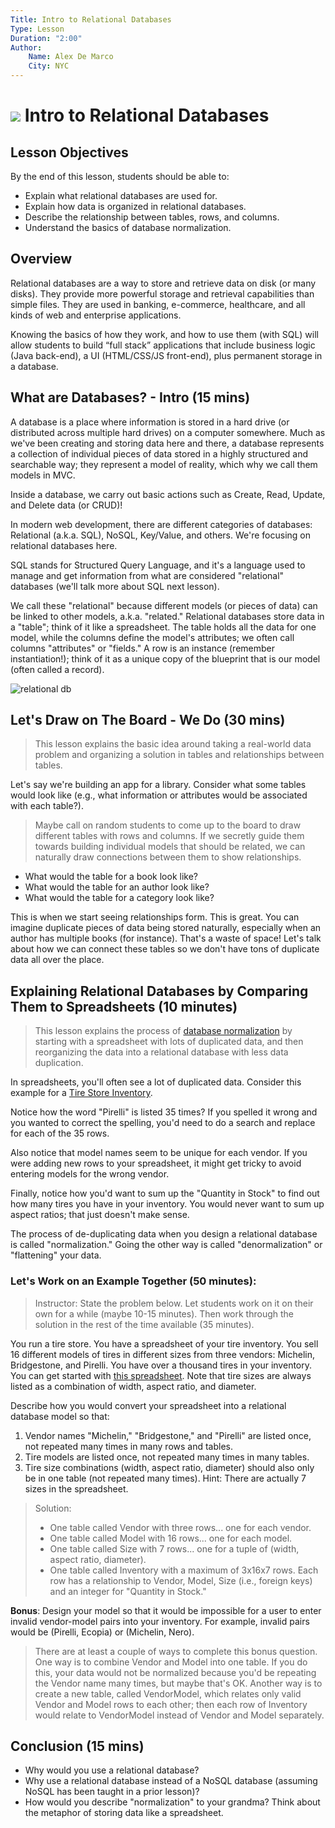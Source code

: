 ```yaml
---
Title: Intro to Relational Databases
Type: Lesson
Duration: "2:00"
Author:
    Name: Alex De Marco
    City: NYC
---
```


# ![](https://ga-dash.s3.amazonaws.com/production/assets/logo-9f88ae6c9c3871690e33280fcf557f33.png) Intro to Relational Databases

## Lesson Objectives

By the end of this lesson, students should be able to: 

- Explain what relational databases are used for.
- Explain how data is organized in relational databases.   
- Describe the relationship between tables, rows, and columns.
- Understand the basics of database normalization.

## Overview

Relational databases are a way to store and retrieve data on disk (or many disks). They provide more powerful storage and retrieval capabilities than simple files. They are used in banking, e-commerce, healthcare, and all kinds of web and enterprise applications. 

Knowing the basics of how they work, and how to use them (with SQL) will allow students to build “full stack” applications that include business logic (Java back-end), a UI (HTML/CSS/JS front-end), plus permanent storage in a database.

## What are Databases? - Intro (15 mins)

A database is a place where information is stored in a hard drive (or distributed across multiple hard drives) on a computer somewhere. Much as we've been creating and storing data here and there, a database represents a collection of individual pieces of data stored in a highly structured and searchable way; they represent a model of reality, which why we call them models in MVC.

Inside a database, we carry out basic actions such as Create, Read, Update, and Delete data (or CRUD)!

In modern web development, there are different categories of databases: Relational (a.k.a. SQL), NoSQL, Key/Value, and others. We're focusing on relational databases here.

SQL stands for Structured Query Language, and it's a language used to manage and get information from what are considered "relational" databases (we'll talk more about SQL next lesson).

We call these "relational" because different models (or pieces of data) can be linked to other models, a.k.a. "related." Relational databases store data in a "table"; think of it like a spreadsheet. The table holds all the data for one model, while the columns define the model's attributes; we often call columns "attributes" or "fields." A row is an instance (remember instantiation!); think of it as a unique copy of the blueprint that is our model (often called a record).

![relational db](https://cloud.githubusercontent.com/assets/25366/8589355/2646c588-25ca-11e5-9f2d-3d3afe8b7817.png)

## Let's Draw on The Board - We Do (30 mins)

> This lesson explains the basic idea around taking a real-world data problem and organizing a solution in tables and relationships between tables.

Let's say we're building an app for a library. Consider what some tables would look like (e.g., what information or attributes would be associated with each table?).

> Maybe call on random students to come up to the board to draw different tables with rows and columns. If we secretly guide them towards building individual models that should be related, we can naturally draw connections between them to show relationships.

- What would the table for a book look like?
- What would the table for an author look like?
- What would the table for a category look like?

This is when we start seeing relationships form. This is great. You can imagine duplicate pieces of data being stored naturally, especially when an author has multiple books (for instance). That's a waste of space! Let's talk about how we can connect these tables so we don't have tons of duplicate data all over the place.

## Explaining Relational Databases by Comparing Them to Spreadsheets (10 minutes) 

> This lesson explains the process of [database normalization](https://en.wikipedia.org/wiki/Database_normalization) by starting with a spreadsheet with lots of duplicated data, and then reorganizing the data into a relational database with less data duplication.

In spreadsheets, you'll often see a lot of duplicated data. Consider this example for a [Tire Store Inventory](Tire-Store.xlsx). 

Notice how the word "Pirelli" is listed 35 times? If you spelled it wrong and you wanted to correct the spelling, you'd need to do a search and replace for each of the 35 rows. 

Also notice that model names seem to be unique for each vendor. If you were adding new rows to your spreadsheet, it might get tricky to avoid entering models for the wrong vendor.

Finally, notice how you'd want to sum up the "Quantity in Stock" to find out how many tires you have in your inventory. You would never want to sum up aspect ratios; that just doesn't make sense.  

The process of de-duplicating data when you design a relational database is called "normalization." Going the other way is called "denormalization" or "flattening" your data.

### Let's Work on an Example Together (50 minutes):

> Instructor: State the problem below. Let students work on it on their own for a while (maybe 10-15 minutes). Then work through the solution in the rest of the time available (35 minutes). 

You run a tire store. You have a spreadsheet of your tire inventory. You sell 16 different models of tires in different sizes from three vendors: Michelin, Bridgestone, and Pirelli. You have over a thousand tires in your inventory. You can get started with [this spreadsheet](Tire-Store.xlsx). Note that tire sizes are always listed as a combination of width, aspect ratio, and diameter.
 
Describe how you would convert your spreadsheet into a relational database model so that: 
1. Vendor names "Michelin," "Bridgestone," and "Pirelli" are listed once, not repeated many times in many rows and tables.
1. Tire models are listed once, not repeated many times in many tables.
1. Tire size combinations (width, aspect ratio, diameter) should also only be in one table (not repeated many times). Hint: There are actually 7 sizes in the spreadsheet.

> Solution: 
> - One table called Vendor with three rows... one for each vendor.
> - One table called Model with 16 rows... one for each model.
> - One table called Size with 7 rows... one for a tuple of (width, aspect ratio, diameter).
> - One table called Inventory with a maximum of 3x16x7 rows. Each row has a relationship to Vendor, Model, Size (i.e., foreign keys) and an integer for "Quantity in Stock." 

__Bonus__: Design your model so that it would be impossible for a user to enter invalid vendor-model pairs into your inventory. For example, invalid pairs would be (Pirelli, Ecopia) or (Michelin, Nero).  

> There are at least a couple of ways to complete this bonus question. One way is to combine Vendor and Model into one table. If you do this, your data would not be normalized because you'd be repeating the Vendor name many times, but maybe that's OK. Another way is to create a new table, called VendorModel, which relates only valid Vendor and Model rows to each other; then each row of Inventory would relate to VendorModel instead of Vendor and Model separately.    

## Conclusion (15 mins)

- Why would you use a relational database? 
- Why use a relational database instead of a NoSQL database (assuming NoSQL has been taught in a prior lesson)?
- How would you describe "normalization" to your grandma? Think about the metaphor of storing data like a spreadsheet.



